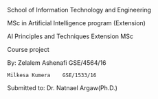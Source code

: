  

School of Information Technology and Engineering

MSc in Artificial Intelligence program (Extension)

AI Principles and Techniques Extension MSc 

Course project


By: Zelalem Ashenafi	GSE/4564/16

    Milkesa Kumera    GSE/1533/16
    
Submitted to: Dr. Natnael Argaw(Ph.D.)
